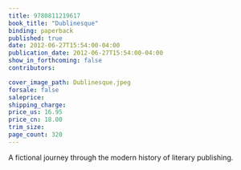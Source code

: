 ```yaml
---
title: 9780811219617
book_title: "Dublinesque"
binding: paperback
published: true
date: 2012-06-27T15:54:00-04:00
publication_date: 2012-06-27T15:54:00-04:00
show_in_forthcoming: false
contributors:

cover_image_path: Dublinesque.jpeg
forsale: false
saleprice:
shipping_charge:
price_us: 16.95
price_cn: 18.00
trim_size:
page_count: 320
---
```

A fictional journey through the modern history of literary publishing.

